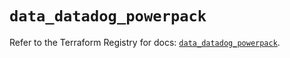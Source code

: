 # `data_datadog_powerpack`

Refer to the Terraform Registry for docs: [`data_datadog_powerpack`](https://registry.terraform.io/providers/datadog/datadog/3.48.1/docs/data-sources/powerpack).
